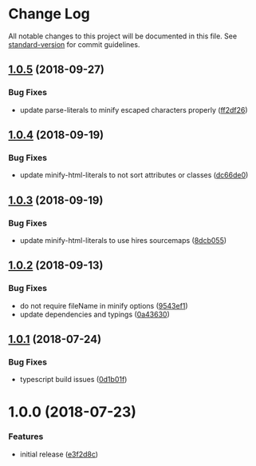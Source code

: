 # Change Log

All notable changes to this project will be documented in this file. See [standard-version](https://github.com/conventional-changelog/standard-version) for commit guidelines.

<a name="1.0.5"></a>

## [1.0.5](https://github.com/asyncLiz/rollup-plugin-minify-html-literals/compare/v1.0.4...v1.0.5) (2018-09-27)

### Bug Fixes

- update parse-literals to minify escaped characters properly ([ff2df26](https://github.com/asyncLiz/rollup-plugin-minify-html-literals/commit/ff2df26))

<a name="1.0.4"></a>

## [1.0.4](https://github.com/asyncLiz/rollup-plugin-minify-html-literals/compare/v1.0.3...v1.0.4) (2018-09-19)

### Bug Fixes

- update minify-html-literals to not sort attributes or classes ([dc66de0](https://github.com/asyncLiz/rollup-plugin-minify-html-literals/commit/dc66de0))

<a name="1.0.3"></a>

## [1.0.3](https://github.com/asyncLiz/rollup-plugin-minify-html-literals/compare/v1.0.2...v1.0.3) (2018-09-19)

### Bug Fixes

- update minify-html-literals to use hires sourcemaps ([8dcb055](https://github.com/asyncLiz/rollup-plugin-minify-html-literals/commit/8dcb055))

<a name="1.0.2"></a>

## [1.0.2](https://github.com/asyncLiz/rollup-plugin-minify-html-literals/compare/v1.0.1...v1.0.2) (2018-09-13)

### Bug Fixes

- do not require fileName in minify options ([9543ef1](https://github.com/asyncLiz/rollup-plugin-minify-html-literals/commit/9543ef1))
- update dependencies and typings ([0a43630](https://github.com/asyncLiz/rollup-plugin-minify-html-literals/commit/0a43630))

<a name="1.0.1"></a>

## [1.0.1](https://github.com/asyncLiz/rollup-plugin-minify-html-literals/compare/v1.0.0...v1.0.1) (2018-07-24)

### Bug Fixes

- typescript build issues ([0d1b01f](https://github.com/asyncLiz/rollup-plugin-minify-html-literals/commit/0d1b01f))

<a name="1.0.0"></a>

# 1.0.0 (2018-07-23)

### Features

- initial release ([e3f2d8c](https://github.com/asyncLiz/rollup-plugin-minify-html-literals/commit/e3f2d8c))
